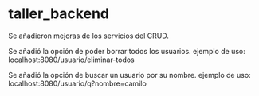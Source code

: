 # taller_backend
Se añadieron mejoras de los servicios del CRUD.

Se añadió la opción de poder borrar todos los usuarios.
ejemplo de uso:
localhost:8080/usuario/eliminar-todos

Se añadió la opción de buscar un usuario por su nombre.
ejemplo de uso:
localhost:8080/usuario/q?nombre=camilo